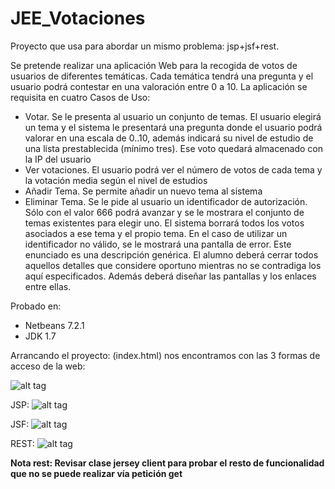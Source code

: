 # JEE_Votaciones
Proyecto que usa para abordar un mismo problema: jsp+jsf+rest.

Se pretende realizar una aplicación Web para la recogida de votos de usuarios de diferentes temáticas. Cada temática tendrá una pregunta y el usuario podrá contestar en una valoración entre 0 a 10. La aplicación se requisita en cuatro Casos de Uso:
* Votar. Se le presenta al usuario un conjunto de temas. El usuario elegirá un tema y el sistema le presentará una pregunta donde el usuario podrá valorar en una escala de 0..10, además indicará su nivel de estudio de una lista prestablecida (mínimo tres). Ese voto quedará almacenado con la IP del usuario
* Ver votaciones. El usuario podrá ver el número de votos de cada tema y la votación media según el nivel de estudios
* Añadir Tema. Se permite añadir un nuevo tema al sistema
* Eliminar Tema. Se le pide al usuario un identificador de autorización. Sólo con el valor 666 podrá avanzar y se le mostrara el conjunto de temas existentes para elegir uno. El sistema borrará todos los votos asociados a ese tema y el propio tema. En el caso de utilizar un identificador no válido, se le mostrará una pantalla de error.
Este enunciado es una descripción genérica. El alumno deberá cerrar todos aquellos detalles que considere oportuno mientras no se contradiga los aquí especificados. Además deberá diseñar las pantallas y los enlaces entre ellas.


Probado en:
- Netbeans 7.2.1
- JDK 1.7

Arrancando el proyecto: (index.html) nos encontramos con las 3 formas de acceso de la web:

![alt tag](https://github.com/jorgelillo7/JEE_Votaciones/blob/master/docs/1-%20index.PNG)

JSP:
![alt tag](https://github.com/jorgelillo7/JEE_Votaciones/blob/master/docs/2-%20index%20jsp.PNG)


JSF:
![alt tag](https://github.com/jorgelillo7/JEE_Votaciones/blob/master/docs/3-%20index%20jsf.PNG)


REST:
![alt tag](https://github.com/jorgelillo7/JEE_Votaciones/blob/master/docs/4-%20index%20rest.PNG)

**Nota rest: Revisar clase jersey client para probar el resto de funcionalidad que no se puede realizar vía petición get**
